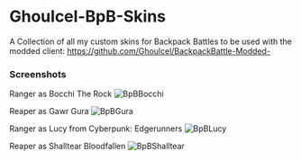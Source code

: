 # Ghoulcel-BpB-Skins

A Collection of all my custom skins for Backpack Battles to be used with the modded client: https://github.com/Ghoulcel/BackpackBattle-Modded-

### Screenshots

Ranger as Bocchi The Rock
![BpBBocchi](https://github.com/Ghoulcel/Ghoulcel-BpB-Skins/assets/150391748/0cd97a85-2514-4afe-976c-518610e63dcd)


Reaper as Gawr Gura
![BpBGura](https://github.com/Ghoulcel/Ghoulcel-BpB-Skins/assets/150391748/93c8f924-5be7-47eb-8497-82449d6f0b31)


Ranger as Lucy from Cyberpunk: Edgerunners
![BpBLucy](https://github.com/Ghoulcel/Ghoulcel-BpB-Skins/assets/150391748/534aed1f-96c4-4d41-8688-c13855805578)


Reaper as Shalltear Bloodfallen 
![BpBShalltear](https://github.com/Ghoulcel/Ghoulcel-BpB-Skins/assets/150391748/813a07ca-8916-4050-9b01-c46a245732b6)
